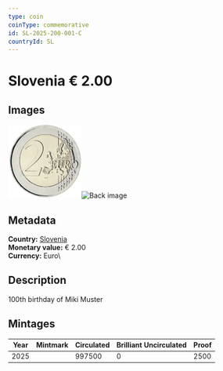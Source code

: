 ```yaml
---
type: coin
coinType: commemorative
id: SL-2025-200-001-C
countryId: SL
---
```


# Slovenia € 2.00

## Images

<img src="../../Images/common-2007-200.webp" height="150" alt="Front image"><img src="Images/SL-2025-200-001.webp" height="150" alt="Back image">

## Metadata

**Country:** [Slovenia](../../Countries/Slovenia/index.md)\
**Monetary value:** € 2.00\
**Currency:** Euro\

## Description

100th birthday of Miki Muster

## Mintages

| Year | Mintmark | Circulated | Brilliant Uncirculated | Proof |
| ---- | -------- | ---------- | ---------------------- | ----- |
| 2025 |          | 997500     | 0                      | 2500  |
